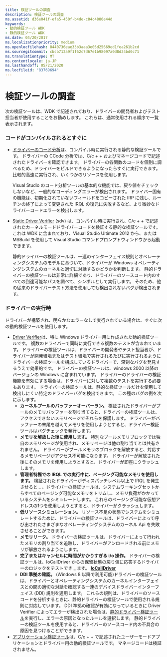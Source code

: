 ```yaml
---
title: 検証ツールの調査
description: 検証ツールの調査
ms.assetid: d36e041f-efa5-450f-b4de-c84c4880e44d
keywords:
- 動的検証ツール WDK
- 静的検証ツール WDK
ms.date: 04/20/2017
ms.localizationpriority: medium
ms.openlocfilehash: 8440736eae33b3aaa3e05d25669ed1fea261b2cd
ms.sourcegitcommit: cbcb712a9f1f62c7d67e1b98097a0d8d24bd0c71
ms.translationtype: MT
ms.contentlocale: ja-JP
ms.lasthandoff: 05/21/2020
ms.locfileid: "83769694"
---
```

# <a name="survey-of-verification-tools"></a>検証ツールの調査


次の検証ツールは、WDK で記述されており、ドライバーの開発者およびテスト担当者が使用することをお勧めします。 これらは、通常使用される順序で一覧表示されます。

### <a name="span-idas_soon_as_the_code_compilesspanspan-idas_soon_as_the_code_compilesspanas-soon-as-the-code-compiles"></a><span id="as_soon_as_the_code_compiles"></span><span id="AS_SOON_AS_THE_CODE_COMPILES"></span>コードがコンパイルされるとすぐに

-   [ドライバーのコード分析](code-analysis-for-drivers.md)は、コンパイル時に実行される静的な検証ツールです。 ドライバーの CCode 分析では、C/c + + およびマネージコードで記述されたドライバーを確認できます。 ドライバーの各関数のコードを個別に調べるため、ドライバーをビルドできるようになったらすぐに実行できます。 比較的高速に実行され、いくつかのリソースを使用します。

    Visual Studio のコード分析ツールの基本的な機能では、戻り値をチェックしないなど、一般的なコーディングエラーが検出されます。 ドライバー固有の機能は、初期化されていないフィールドをコピーされた IRP に残し、ルーチンの終了によって変更された IRQL の復元に失敗するなど、より微妙なドライバーコードエラーを検出します。

<!-- -->

-   [Static Driver Verifier](static-driver-verifier.md) (sdv) は、コンパイル時に実行され、C/c + + で記述されたカーネルモードドライバーコードを検証する静的な検証ツールです。 これは WDK に含まれており、Visual Studio Ultimate 2012 から、または MSBuild を使用して Visual Studio コマンドプロンプトウィンドウから起動できます。

    静的ドライバーの検証ツールは、一連のインターフェイス規則とオペレーティングシステムのモデルに基づいて、ドライバーが Windows オペレーティングシステムのカーネルと適切に対話するかどうかを判断します。 静的ドライバーの検証ツールは非常に詳細であり、ドライバーのソースコード内のすべての到達可能なパスを調べて、シンボルとして実行します。 そのため、他の従来のドライバーテスト方法を使用しても検出されないバグが検出されます。

### <a name="span-idwhen_the_driver_runsspanspan-idwhen_the_driver_runsspanwhen-the-driver-runs"></a><span id="when_the_driver_runs"></span><span id="WHEN_THE_DRIVER_RUNS"></span>ドライバーの実行時

ドライバーが構築され、明らかなエラーなしで実行されている場合は、すぐに次の動的検証ツールを使用します。

-   [Driver Verifier](driver-verifier.md)は、特に Windows ドライバー用に作成された動的検証ツールです。 複数のドライバーで同時に実行できる複数のテストが含まれています。 ドライバーの検証ツールは、ドライバーの開発者やテスト担当者が、ドライバーが開発環境またはテスト環境で実行されるたびに実行されるようにドライバーの検証ツールを構成しているドライバーで、深刻なバグを発見するうえで効果的です。 ドライバーの検証ツールは、windows 2000 以降のバージョンの Windows に含まれています。 ドライバーのドライバーの検証機能を有効にする場合は、ドライバーに対して複数のテストを実行する必要もあります。 ドライバーの検証ツールは、静的な検証ツールだけを使用して検出しにくい特定のドライバーバグを検出できます。 この種のバグの例を次に示します。
    -   **カーネルプールのバッファーオーバーラン。** 検証されたドライバーがプールのメモリバッファーを割り当てると、ドライバーの検証ツールは、アクセスできないメモリページでそれらを保護します。 ドライバーがバッファーの末尾を越えてメモリを使用しようとすると、ドライバー検証ツールはバグチェックを発行します。
    -   **メモリを解放した後に使用します。** 特別なプールメモリブロックでは独自のメモリページが使用され、メモリページは他の割り当てとは共有されません。 ドライバーがプールメモリのブロックを解放すると、対応するメモリページがアクセス不可能になります。 ドライバーが解放された後にそのメモリを使用しようとすると、ドライバーが即座にクラッシュします。
    -   **管理者特権での IRQL での実行中に、ページング可能なメモリを使用します。** 検証されたドライバーがディスパッチレベル以上で IRQL を発生させると \_ 、ドライバーの検証ツールは、システムワーキングセットからすべてのページング可能なメモリをトリムし、メモリ負荷がかかっているシステムをシミュレートします。 これらのページング可能な仮想アドレスの1つを使用しようとすると、ドライバーがクラッシュします。
    -   **低リソースシミュレーション。** リソース不足の状態でシステムをシミュレートするために、ドライバーの検証ツールは、ドライバーによって呼び出されたさまざまなオペレーティングシステムのカーネル Api を失敗させることができます。
    -   **メモリリーク。** ドライバーの検証ツールは、ドライバーによって行われたメモリの割り当てを追跡し、ドライバーがアンロードされる前にメモリが解放されるようにします。
    -   **完了またはキャンセルに時間がかかりすぎる i/o 操作。** ドライバーの検証ツールは、IoCallDriver からの保留状態の戻り値に応答するドライバーのロジックをテストでき \_ ます。 [**IoCallDriver**](https://docs.microsoft.com/windows-hardware/drivers/ddi/wdm/nf-wdm-iocalldriver)
    -   **DDI 準拠の確認。** (Windows 8 以降で利用可能)ドライバーの検証ツールは、ドライバーとオペレーティングシステムのカーネルインターフェイスとの間の適切な対話を確認する一連のデバイスドライバーインターフェイス (DDI) 規則を適用します。 これらの規則は、ドライバーのソースコードを分析するときに、静的ドライバーの検証ツールで使用される規則に対応しています。 DDI 準拠の確認が有効になっているときに Driver Verifier によってエラーが検出された場合は、[静的ドライバー検証ツール](static-driver-verifier.md)を実行し、エラーの原因となったルールを選択します。 静的ドライバーの検証ツールを使用すると、ドライバーのソースコード内の不具合の原因を見つけることができます。
-   [アプリケーション検証ツール](application-verifier.md)は、C/c + + で記述されたユーザーモードアプリケーションとドライバー用の動的検証ツールです。 マネージコードは検証されません。 
 

 





